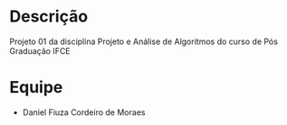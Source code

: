 # Descrição
Projeto 01 da disciplina Projeto e Análise de Algoritmos do curso de Pós Graduação IFCE

# Equipe
- Daniel Fiuza Cordeiro de Moraes
